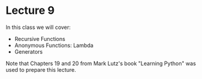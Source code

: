 # Lecture 9

In this class we will cover:

- Recursive Functions
- Anonymous Functions: Lambda
- Generators

Note that Chapters 19 and 20 from Mark Lutz's book "Learning Python" was used to prepare this lecture.